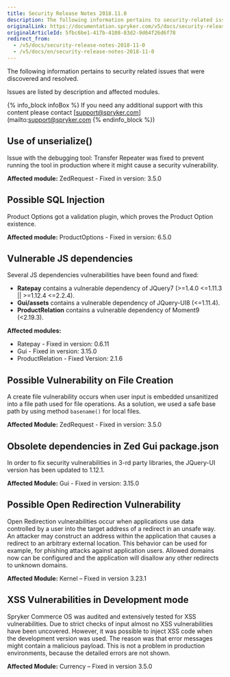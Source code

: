 ```yaml
---
title: Security Release Notes 2018.11.0
description: The following information pertains to security-related issues that were discovered and resolved during 2018.11.0 release.
originalLink: https://documentation.spryker.com/v5/docs/security-release-notes-2018-11-0
originalArticleId: 5fbc6be1-417b-4108-83d2-9d64f26d6f78
redirect_from:
  - /v5/docs/security-release-notes-2018-11-0
  - /v5/docs/en/security-release-notes-2018-11-0
---
```


The following information pertains to security related issues that were discovered and resolved.

Issues are listed by description and affected modules.

{% info_block infoBox %}
If you need any additional support with this content please contact [support@spryker.com](mailto:support@spryker.com
{% endinfo_block %})

## Use of unserialize()
Issue with the debugging tool: Transfer Repeater was fixed to prevent running the tool in production where it might cause a security vulnerability.

**Affected module:**
ZedRequest - Fixed in version: 3.5.0

## Possible SQL Injection
Product Options got a validation plugin, which proves the Product Option existence.

**Affected module:**
ProductOptions - Fixed in version: 6.5.0

## Vulnerable JS dependencies
Several JS dependencies vulnerabilities have been found and  fixed:

* **Ratepay** contains a vulnerable dependency of JQuery7 (&gt;=1.4.0 &lt;=1.11.3 || &gt;=1.12.4 &lt;=2.2.4).
* **Gui/assets** contains a vulnerable dependency of JQuery-UI8 (&lt;=1.11.4).
* **ProductRelation** contains a vulnerable dependency of Moment9 (&lt;2.19.3).

**Affected modules:**

* Ratepay - Fixed in version: 0.6.11
* Gui - Fixed in version: 3.15.0
* ProductRelation - Fixed Version: 2.1.6

## Possible Vulnerability on File Creation
A create file vulnerability occurs when user input is embedded unsanitized into a file path used for file operations. As a solution, we used a safe base path by using method `basename()` for local files.

**Affected Module:**
ZedRequest - Fixed in version: 3.5.0

## Obsolete dependencies in Zed Gui package.json
In order to fix security vulnerabilities in 3-rd party libraries, the JQuery-UI version has been updated to 1.12.1.

**Affected Module:**
Gui - Fixed in version: 3.15.0

## Possible Open Redirection Vulnerability
Open Redirection vulnerabilities occur when applications use data controlled by a user into the target address of a redirect in an unsafe way. An attacker may construct an address within the application that causes a redirect to an arbitrary external location. This behavior can be used for example, for phishing attacks against application users. Allowed domains now can be configured and the application will disallow any other redirects to unknown domains.

**Affected Module:**
Kernel – Fixed in version 3.23.1

## XSS Vulnerabilities in Development mode
Spryker Commerce OS was audited and extensively tested for XSS vulnerabilities. Due to strict checks of input almost no XSS vulnerabilities have been uncovered. However, it was possible to inject XSS code when the development version was used. The reason was that error messages might contain a malicious payload. This is not a problem in production environments, because the detailed errors are not shown.

**Affected Module:**
Currency – Fixed in version 3.5.0
